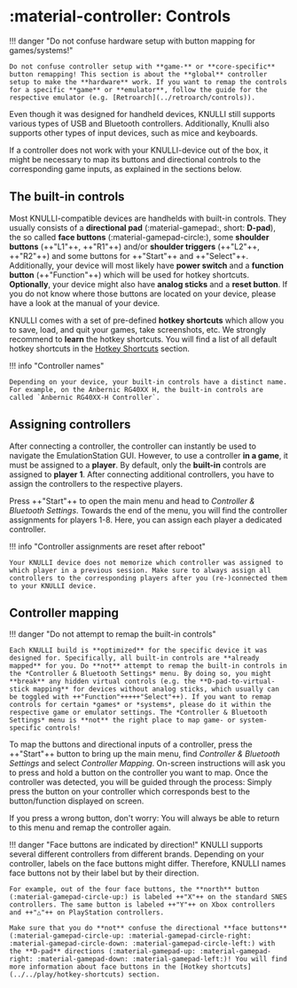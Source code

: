 # :material-controller: Controls

!!! danger "Do not confuse hardware setup with button mapping for games/systems!"

    Do not confuse controller setup with **game-** or **core-specific** button remapping! This section is about the **global** controller setup to make the **hardware** work. If you want to remap the controls for a specific **game** or **emulator**, follow the guide for the respective emulator (e.g. [Retroarch](../retroarch/controls)).

Even though it was designed for handheld devices, KNULLI still supports various types of USB and Bluetooth controllers. Additionally, Knulli also supports other types of input devices, such as mice and keyboards.

If a controller does not work with your KNULLI-device out of the box, it might be necessary to map its buttons and directional controls to the corresponding game inputs, as explained in the sections below.

## The built-in controls

Most KNULLI-compatible devices are handhelds with built-in controls. They usually consists of a **directional pad** (:material-gamepad:, short: **D-pad**), the so called **face buttons** (:material-gamepad-circle:), some **shoulder buttons** (++"L1"++, ++"R1"++) and/or **shoulder triggers** (++"L2"++, ++"R2"++) and some buttons for ++"Start"++ and ++"Select"++. Additionally, your device will most likely have **power switch** and a **function button** (++"Function"++) which will be used for hotkey shortcuts. **Optionally**, your device might also have **analog sticks** and a **reset button**. If you do not know where those buttons are located on your device, please have a look at the manual of your device.

KNULLI comes with a set of pre-defined **hotkey shortcuts** which allow you to save, load, and quit your games, take screenshots, etc. We strongly recommend to **learn** the hotkey shortcuts. You will find a list of all default hotkey shortcuts in the [Hotkey Shortcuts](../../play/hotkey-shortcuts) section.

!!! info "Controller names"

    Depending on your device, your built-in controls have a distinct name. For example, on the Anbernic RG40XX H, the built-in controls are called `Anbernic RG40XX-H Controller`.

## Assigning controllers

After connecting a controller, the controller can instantly be used to navigate the EmulationStation GUI. However, to use a controller **in a game**, it must be assigned to a **player**. By default, only the **built-in** controls are assigned to **player 1**. After connecting additional controllers, you have to assign the controllers to the respective players.

Press ++"Start"++ to open the main menu and head to *Controller & Bluetooth Settings*. Towards the end of the menu, you will find the controller assignments for players 1-8. Here, you can assign each player a dedicated controller.

!!! info "Controller assignments are reset after reboot"

    Your KNULLI device does not memorize which controller was assigned to which player in a previous session. Make sure to always assign all controllers to the corresponding players after you (re-)connected them to your KNULLI device.

## Controller mapping

!!! danger "Do not attempt to remap the built-in controls"

    Each KNULLI build is **optimized** for the specific device it was designed for. Specifically, all built-in controls are **already mapped** for you. Do **not** attempt to remap the built-in controls in the *Controller & Bluetooth Settings* menu. By doing so, you might **break** any hidden virtual controls (e.g. the **D-pad-to-virtual-stick mapping** for devices without analog sticks, which usually can be toggled with ++"Function"+++++"Select"++). If you want to remap controls for certain *games* or *systems*, please do it within the respective game or emulator settings. The *Controller & Bluetooth Settings* menu is **not** the right place to map game- or system-specific controls!

To map the buttons and directional inputs of a controller, press the ++"Start"++ button to bring up the main menu, find *Controller & Bluetooth Settings* and select *Controller Mapping*. On-screen instructions will ask you to press and hold a button on the controller you want to map. Once the controller was detected, you will be guided through the process: Simply press the button on your controller which corresponds best to the button/function displayed on screen.

If you press a wrong button, don't worry: You will always be able to return to this menu and remap the controller again.

!!! danger "Face buttons are indicated by direction!"
    KNULLI supports several different controllers from different brands. Depending on your controller, labels on the face buttons might differ. Therefore, KNULLI names face buttons not by their label but by their direction.
    
    For example, out of the four face buttons, the **north** button (:material-gamepad-circle-up:) is labeled ++"X"++ on the standard SNES controllers. The same button is labeled ++"Y"++ on Xbox controllers and ++"△"++ on PlayStation controllers.
    
    Make sure that you do **not** confuse the directional **face buttons** (:material-gamepad-circle-up: :material-gamepad-circle-right: :material-gamepad-circle-down: :material-gamepad-circle-left:) with the **D-pad** directions (:material-gamepad-up: :material-gamepad-right: :material-gamepad-down: :material-gamepad-left:)! You will find more information about face buttons in the [Hotkey shortcuts](../../play/hotkey-shortcuts) section.
